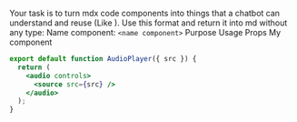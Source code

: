 Your task is to turn mdx code components into things that a chatbot can understand and reuse (Like <AudioPlayer />).
Use this format and return it into md without any type:
Name component: `<name component>`
Purpose
Usage
Props
My component

```jsx
export default function AudioPlayer({ src }) {
  return (
    <audio controls>
      <source src={src} />
    </audio>
  );
}
```
